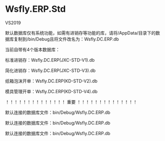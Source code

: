 # Wsfly.ERP.Std

VS2019

默认数据库仅有系统功能，如需有进销存等功能的库，请将/AppData/目录下的数据库复制到/bin/Debug且将文件改名为：Wsfly.DC.ERP.db


当前自带有4个版本数据库：

标准进销存：Wsfly.DC.ERP(JXC-STD-V1).db

简化进销存：Wsfly.DC.ERP(JXC-STD-V3).db

纸箱泡沫开单：Wsfly.DC.ERP(KD-STD-V2).db

模具管理开单：Wsfly.DC.ERP(KD-STD-V4).db



！！！！！！！！！！！！！！
重要
！！！！！！！！！！！！！！

默认连接的数据库文件：bin/Debug/Wsfly.DC.ERP.db

默认连接的数据库文件：bin/Debug/Wsfly.DC.ERP.db

默认连接的数据库文件：bin/Debug/Wsfly.DC.ERP.db
